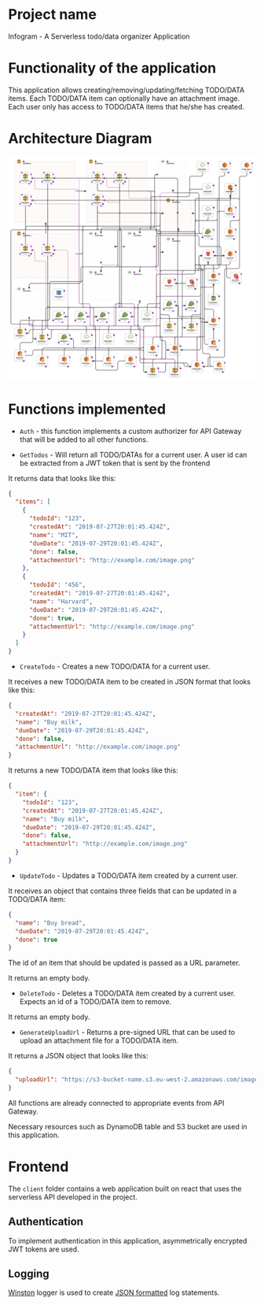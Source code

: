 # Project name

Infogram - A Serverless todo/data organizer Application

# Functionality of the application

This application allows creating/removing/updating/fetching TODO/DATA items. Each TODO/DATA item can optionally have an attachment image. Each user only has access to TODO/DATA items that he/she has created.

# Architecture Diagram

![Alt text](/architecture.png?raw=true 'Architecture')

# Functions implemented

- `Auth` - this function implements a custom authorizer for API Gateway that will be added to all other functions.

- `GetTodos` - Will return all TODO/DATAs for a current user. A user id can be extracted from a JWT token that is sent by the frontend

It returns data that looks like this:

```json
{
  "items": [
    {
      "todoId": "123",
      "createdAt": "2019-07-27T20:01:45.424Z",
      "name": "MIT",
      "dueDate": "2019-07-29T20:01:45.424Z",
      "done": false,
      "attachmentUrl": "http://example.com/image.png"
    },
    {
      "todoId": "456",
      "createdAt": "2019-07-27T20:01:45.424Z",
      "name": "Harvard",
      "dueDate": "2019-07-29T20:01:45.424Z",
      "done": true,
      "attachmentUrl": "http://example.com/image.png"
    }
  ]
}
```

- `CreateTodo` - Creates a new TODO/DATA for a current user.

It receives a new TODO/DATA item to be created in JSON format that looks like this:

```json
{
  "createdAt": "2019-07-27T20:01:45.424Z",
  "name": "Buy milk",
  "dueDate": "2019-07-29T20:01:45.424Z",
  "done": false,
  "attachmentUrl": "http://example.com/image.png"
}
```

It returns a new TODO/DATA item that looks like this:

```json
{
  "item": {
    "todoId": "123",
    "createdAt": "2019-07-27T20:01:45.424Z",
    "name": "Buy milk",
    "dueDate": "2019-07-29T20:01:45.424Z",
    "done": false,
    "attachmentUrl": "http://example.com/image.png"
  }
}
```

- `UpdateTodo` - Updates a TODO/DATA item created by a current user.

It receives an object that contains three fields that can be updated in a TODO/DATA item:

```json
{
  "name": "Buy bread",
  "dueDate": "2019-07-29T20:01:45.424Z",
  "done": true
}
```

The id of an item that should be updated is passed as a URL parameter.

It returns an empty body.

- `DeleteTodo` - Deletes a TODO/DATA item created by a current user. Expects an id of a TODO/DATA item to remove.

It returns an empty body.

- `GenerateUploadUrl` - Returns a pre-signed URL that can be used to upload an attachment file for a TODO/DATA item.

It returns a JSON object that looks like this:

```json
{
  "uploadUrl": "https://s3-bucket-name.s3.eu-west-2.amazonaws.com/image.png"
}
```

All functions are already connected to appropriate events from API Gateway.

Necessary resources such as DynamoDB table and S3 bucket are used in this application.

# Frontend

The `client` folder contains a web application built on react that uses the serverless API developed in the project.

## Authentication

To implement authentication in this application, asymmetrically encrypted JWT tokens are used.

## Logging

[Winston](https://github.com/winstonjs/winston) logger is used to create [JSON formatted](https://stackify.com/what-is-structured-logging-and-why-developers-need-it/) log statements.
